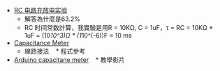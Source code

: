 * [RC 电路充放电实验](https://atommann.github.io/learn/rc-circuit/rc-circuit.html)
    * 解答為什麼是63.2%
    * RC 时间常数計算，我實驗是用R = 10KΩ, C = 1uF，τ = RC = 10KΩ * 1uF = (10*10^3)Ω * (1*10^(-6))F = 10 ms
* [Capacitance Meter](https://www.arduino.cc/en/Tutorial/CapacitanceMeter)
    * 線路接法
    * 程式參考
* [Arduino capacitane meter](https://www.youtube.com/watch?v=8yGbOlJ7ZWM)
    * 教學影片
